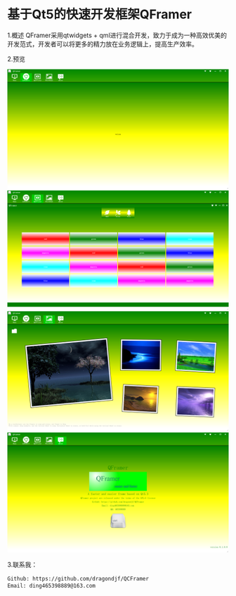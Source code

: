 基于Qt5的快速开发框架QFramer
===========================================================
1.概述
    QFramer采用qtwidgets + qml进行混合开发，致力于成为一种高效优美的开发范式，开发者可以将更多的精力放在业务逻辑上，提高生产效率。

2.预览

![4](doc/4.png)
![3](doc/3.png)
![1](doc/1.png)
![1](doc/2.png)

3.联系我：

    Github: https://github.com/dragondjf/QCFramer
    Email: ding465398889@163.com
